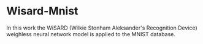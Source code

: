 # Wisard-Mnist 

In this work the WiSARD (Wilkie Stonham Aleksander's Recognition Device) weighless neural network model is applied to the MNIST database.

